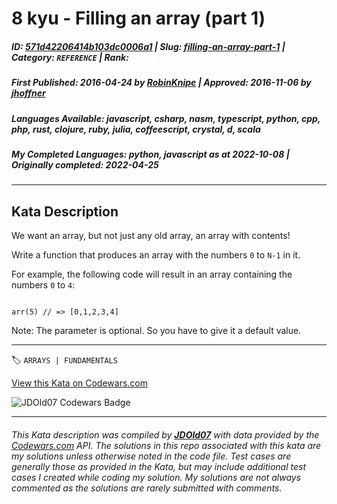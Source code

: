 # 8 kyu - Filling an array (part 1)

##### **ID**: [571d42206414b103dc0006a1](https://www.codewars.com/kata/571d42206414b103dc0006a1) | **Slug**: [filling-an-array-part-1](https://www.codewars.com/kata/571d42206414b103dc0006a1) | **Category**: `REFERENCE` | **Rank**: <span style="color:white">8 kyu</span>

##### **First Published**: 2016-04-24 ***by*** [RobinKnipe](https://www.codewars.com/users/RobinKnipe) | **Approved**: 2016-11-06 ***by*** [jhoffner](https://www.codewars.com/users/jhoffner)

##### **Languages Available**: javascript, csharp, nasm, typescript, python, cpp, php, rust, clojure, ruby, julia, coffeescript, crystal, d, scala

##### **My Completed Languages**: python, javascript ***as at*** 2022-10-08 | **Originally completed**: 2022-04-25

---

## Kata Description


We want an array, but not just any old array, an array with contents!



Write a function that produces an array with the numbers `0` to `N-1` in it.



For example, the following code will result in an array containing the numbers `0` to `4`:



```

arr(5) // => [0,1,2,3,4]

```

Note: The parameter is optional. So you have to give it a default value.



---


🏷 `ARRAYS | FUNDAMENTALS`


[View this Kata on Codewars.com](https://www.codewars.com/kata/571d42206414b103dc0006a1)

![](https://www.codewars.com/users/jdold07/badges/large "JDOld07 Codewars Badge")

---

###### *This Kata description was compiled by [**JDOld07**](https://tpstech.dev) with data provided by the [Codewars.com](https://www.codewars.com) API.  The solutions in this repo associated with this kata are my solutions unless otherwise noted in the code file.  Test cases are generally those as provided in the Kata, but may include additional test cases I created while coding my solution.  My solutions are not always commented as the solutions are rarely submitted with comments.*
